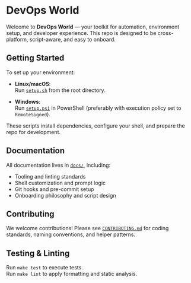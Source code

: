 # DevOps World

Welcome to **DevOps World** — your toolkit for automation, environment setup, and developer experience. This repo is designed to be cross-platform, script-aware, and easy to onboard.

## Getting Started

To set up your environment:

- **Linux/macOS**:  
  Run [`setup.sh`](setup.sh) from the root directory.

- **Windows**:  
  Run [`setup.ps1`](setup.ps1) in PowerShell (preferably with execution policy set to `RemoteSigned`).

These scripts install dependencies, configure your shell, and prepare the repo for development.

## Documentation

All documentation lives in [`docs/`](docs/tooling.md), including:

- Tooling and linting standards
- Shell customization and prompt logic
- Git hooks and pre-commit setup
- Onboarding philosophy and script design

## Contributing

We welcome contributions! Please see [`CONTRIBUTING.md`](CONTRIBUTING.md) for coding standards, naming conventions, and helper patterns.

## Testing & Linting

Run `make test` to execute tests.  
Run `make lint` to apply formatting and static analysis.
